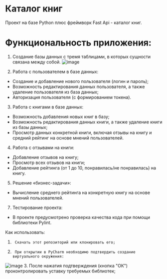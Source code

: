 # Каталог книг
Проект на базе Python плюс фреймворк Fast Api - каталог книг.
# Функциональность приложения:
1.	Создание базы данных с тремя таблицами, в которых сущности связана между собой.
 ![image](https://github.com/user-attachments/assets/70c70488-668b-43d1-968c-d3ccd869bd8c)


2.	Работа с пользователем в базе данных:
- Создание и добавление нового пользователя (логин и пароль);
- Возможность редактирования данных пользователя, а также удаление пользователя из база данных;
- Авторизация пользователя (с формированием токена).
3.	Работа с книгами в базе данных:
- Возможность добавления новых книг в базу;
- Возможность редактирования данных книги, а также удаление книги из базы данных;
- Просмотр данных конкретной книги, включая отзывы на книгу и средний рейтинг на основе мнений пользователей.
4.	Работа с отзывами на книги:
- Добавление отзывов на книгу;
- Просмотр всех отзывов на книги;
- Добавление рейтинга (от 1 до 10, понравилась/не понравилась) на книгу.

5.	Решение «бизнес-задачи»:
- Вычисление среднего рейтинга на конкретную книгу на основе мнений пользователей.

7.	Тестирование проекта:
- В проекте предусмотрено проверка качества кода при помощи библиотеки Pylint.

Как использовать:
1.		Скачать этот репозиторий или клонировать его;
2.		При открытии в PyCharm необходимо подтвердить создание виртуального окружения:
![image](https://github.com/user-attachments/assets/cbb37995-a415-4ceb-8476-9ed53d9fd20e)
3. После нажатия подтверждения (кнопка "ОК") проконтролировать уставку требуемых библиотек;




